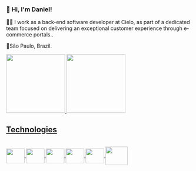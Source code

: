 ### 👋 Hi, I'm Daniel!

💙💼 I work as a back-end software developer at Cielo, as part of a dedicated team focused on delivering an exceptional customer experience through e-commerce portals..

📍São Paulo, Brazil.

<div>
   <a href="https://github.com/devdanielcs">
   <img loading="lazy" height="160em" src="https://github-readme-stats.vercel.app/api/top-langs/?username=devdanielcs&layout=compact&langs_count=7&theme=shadow_blue"/>
   <img loading="lazy" height="160em" src="https://github-readme-stats.vercel.app/api?username=devdanielcs&show_icons=true&theme=shadow_blue&include_all_commits=true&count_private=true"/>
</div>

## **Technologies**
<div style="display: inline_block"><br>
   <img align="center" height="40" width="50" src="https://cdn.jsdelivr.net/gh/devicons/devicon/icons/csharp/csharp-original.svg" />
   <img align="center" height="40" width="50" src="https://cdn.jsdelivr.net/gh/devicons/devicon/icons/dotnetcore/dotnetcore-original.svg" />
   <img align="center" height="40" width="50" src="https://cdn.jsdelivr.net/gh/devicons/devicon/icons/azure/azure-original.svg" />
   <img align="center" height="40" width="50" src="https://cdn.jsdelivr.net/gh/devicons/devicon/icons/kubernetes/kubernetes-plain.svg" />
   <img align="center" height="40" width="50" src="https://cdn.jsdelivr.net/gh/devicons/devicon/icons/redis/redis-original.svg" />
   <img align="center" height="50" width="60" src="https://cdn.jsdelivr.net/gh/devicons/devicon/icons/docker/docker-original.svg" />
</div>
